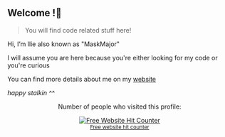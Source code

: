 ## Welcome !👋 
>You will find code related stuff here!
<p>Hi, I’m Ilie also known as "MaskMajor"</p>
<p>I will assume you are here because you're either looking for my code or you're curious</p>
<p>You can find more details about me on my <a href="https://maskmajor.neocities.org/">website</a></p>
<p><i>happy stalkin ^^</i></p>

<p align='center'>Number of people who visited this profile:</p>
<div align='center'><a href='https://www.free-website-hit-counter.com'><img src='https://www.free-website-hit-counter.com/c.php?d=9&id=159665&s=16' border='0' alt='Free Website Hit Counter'></a><br / ><small><a href='https://www.free-website-hit-counter.com' title="Free Website Hit Counter">Free website hit counter</a></small></div>






<!---
CIlie23/CIlie23 is a ✨ special ✨ repository because its `README.md` (this file) appears on your GitHub profile.
You can click the Preview link to take a look at your changes.
--->
